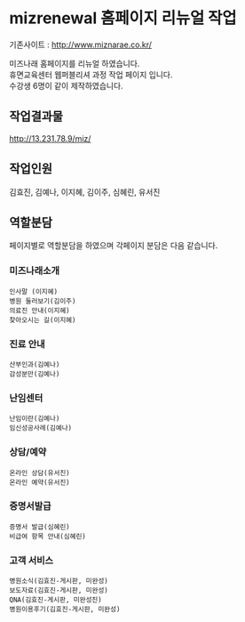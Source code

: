 # mizrenewal 홈페이지 리뉴얼 작업

기존사이트 : http://www.miznarae.co.kr/

미즈나래 홈페이지를 리뉴얼 하였습니다.  
휴면교육센터 웹퍼블리셔 과정 작업 페이지 입니다.  
수강생 6명이 같이 제작하였습니다.  

## 작업결과물
http://13.231.78.9/miz/

## 작업인원
김효진, 김예나, 이지혜, 김이주, 심혜린, 유서진  

## 역할분담
페이지별로 역할분담을 하였으며 각페이지 분담은 다음 같습니다.

### 미즈나래소개
	인사말 (이지혜)  
	병원 둘러보기(김이주)  
	의료진 안내(이지혜)  
	찾아오시는 길(이지혜)
### 진료 안내
	산부인과(김예나)  
	감성분만(김예나)
### 난임센터
	난임이란(김예나)  
	임신성공사례(김예나)
### 상담/예약
	온라인 상담(유서진)  
	온라인 예약(유서진)
### 증명서발급
	증명서 발급(심혜린)  
	비급여 항목 안내(심혜린)
### 고객 서비스
	병원소식(김효진-게시판, 미완성)  
	보도자료(김효진-게시판, 미완성)  
	QNA(김효진-게시판, 미완성진)  
	병원이용후기(김효진-게시판, 미완성)
